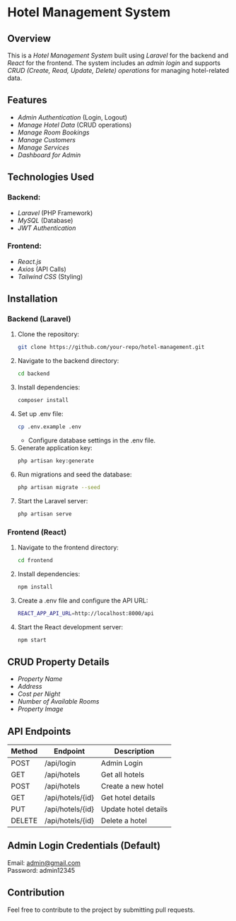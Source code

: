 # Hotel Management System

## Overview
This is a *Hotel Management System* built using *Laravel* for the backend and *React* for the frontend. The system includes an *admin login* and supports *CRUD (Create, Read, Update, Delete) operations* for managing hotel-related data.

## Features
- *Admin Authentication* (Login, Logout)
- *Manage Hotel Data* (CRUD operations)
- *Manage Room Bookings*
- *Manage Customers*
- *Manage Services*
- *Dashboard for Admin*

## Technologies Used
### Backend:
- *Laravel* (PHP Framework)
- *MySQL* (Database)
- *JWT Authentication*

### Frontend:
- *React.js*
- *Axios* (API Calls)
- *Tailwind CSS* (Styling)

## Installation
### Backend (Laravel)
1. Clone the repository:
   ```bash
   git clone https://github.com/your-repo/hotel-management.git
   ```
2. Navigate to the backend directory:
   ```bash
   cd backend
   ```
3. Install dependencies:
   ```bash
   composer install
   ```
4. Set up .env file:
   ```bash
   cp .env.example .env
   ```
   - Configure database settings in the .env file.
5. Generate application key:
   ```bash
   php artisan key:generate
   ```
6. Run migrations and seed the database:
   ```bash
   php artisan migrate --seed
   ```
7. Start the Laravel server:
   ```bash
   php artisan serve
   ```

### Frontend (React)
1. Navigate to the frontend directory:
   ```bash
   cd frontend
   ```
2. Install dependencies:
   ```bash
   npm install
   ```
3. Create a .env file and configure the API URL:
   ```bash
   REACT_APP_API_URL=http://localhost:8000/api
   ```
4. Start the React development server:
   ```bash
   npm start
   ```

## CRUD Property Details
- *Property Name*
- *Address*
- *Cost per Night*
- *Number of Available Rooms*
- *Property Image*

## API Endpoints
| Method | Endpoint              | Description |
|--------|-----------------------|-------------|
| POST   | /api/login          | Admin Login |
| GET    | /api/hotels         | Get all hotels |
| POST   | /api/hotels         | Create a new hotel |
| GET    | /api/hotels/{id}    | Get hotel details |
| PUT    | /api/hotels/{id}    | Update hotel details |
| DELETE | /api/hotels/{id}    | Delete a hotel |

## Admin Login Credentials (Default)

Email: admin@gmail.com  
Password: admin12345

## Contribution
Feel free to contribute to the project by submitting pull requests.


